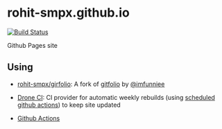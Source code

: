 # rohit-smpx.github.io

[![Build Status](https://cloud.drone.io/api/badges/rohit-smpx/rohit-smpx.github.io/status.svg)](https://cloud.drone.io/rohit-smpx/rohit-smpx.github.io)

Github Pages site

## Using

- [rohit-smpx/girfolio](https://github.com/rohit-smpx/gitfolio): A fork of [gitfolio](https://github.com/imfunniee/gitfolio) by [@imfunniee](https://github.com/imfunniee)

- [Drone CI](cloud.drone.io): CI provider for automatic weekly rebuilds (using [scheduled github actions](https://developer.github.com/actions/changes/2019-04-05-scheduling-workflows/)) to keep site updated

- [Github Actions](./.action)